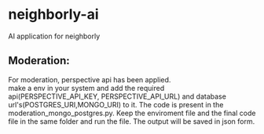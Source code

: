 # neighborly-ai
AI application for neighborly
## Moderation: 
For moderation, perspective api has been applied. <br>
make a env in your system and add the required api(PERSPECTIVE_API_KEY, PERSPECTIVE_API_URL) and database url's(POSTGRES_URI,MONGO_URI) to it.
The code is present in the moderation_mongo_postgres.py. Keep the enviroment file and the final code file in the same folder and run the file. The output will be saved in json form.

